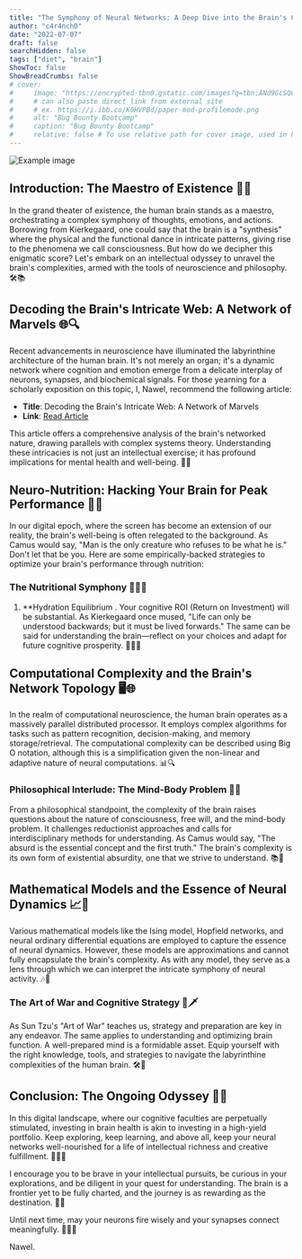 ```yaml
---
title: "The Symphony of Neural Networks: A Deep Dive into the Brain's Complexity 🌌🎻"
author: "c4r4nch0"
date: "2022-07-07"
draft: false
searchHidden: false
tags: ["diet", "brain"]
ShowToc: false
ShowBreadCrumbs: false
# cover:
#     image: "https://encrypted-tbn0.gstatic.com/images?q=tbn:ANd9GcSQud1wlz3Fl6brRiyQMKkg8XMhI2BE9J7SazqbG4DBOcbkVorYi34k1Y6axGErJj0L9LU&usqp=CAU"
#     # can also paste direct link from external site
#     # ex. https://i.ibb.co/K0HVPBd/paper-mod-profilemode.png
#     alt: "Bug Bounty Bootcamp"
#     caption: "Bug Bounty Bootcamp"
#     relative: false # To use relative path for cover image, used in hugo Page-bundles    
---
```

![Example image](/caranchonest/static/lafamilia_edit.jpg)

## Introduction: The Maestro of Existence 🎼🌟

In the grand theater of existence, the human brain stands as a maestro, orchestrating a complex symphony of thoughts, emotions, and actions. Borrowing from Kierkegaard, one could say that the brain is a "synthesis" where the physical and the functional dance in intricate patterns, giving rise to the phenomena we call consciousness. But how do we decipher this enigmatic score? Let's embark on an intellectual odyssey to unravel the brain's complexities, armed with the tools of neuroscience and philosophy. 🛠️📚

## Decoding the Brain's Intricate Web: A Network of Marvels 🌐🔍

Recent advancements in neuroscience have illuminated the labyrinthine architecture of the human brain. It's not merely an organ; it's a dynamic network where cognition and emotion emerge from a delicate interplay of neurons, synapses, and biochemical signals. For those yearning for a scholarly exposition on this topic, I, Nawel, recommend the following article:

- **Title**: Decoding the Brain's Intricate Web: A Network of Marvels
- **Link**: [Read Article](https://www.ncbi.nlm.nih.gov/pmc/articles/PMC3170818/)

This article offers a comprehensive analysis of the brain's networked nature, drawing parallels with complex systems theory. Understanding these intricacies is not just an intellectual exercise; it has profound implications for mental health and well-being. 🧠💡

## Neuro-Nutrition: Hacking Your Brain for Peak Performance 🚀🍏

In our digital epoch, where the screen has become an extension of our reality, the brain's well-being is often relegated to the background. As Camus would say, "Man is the only creature who refuses to be what he is." Don't let that be you. Here are some empirically-backed strategies to optimize your brain's performance through nutrition:

### The Nutritional Symphony 🍇🥑🥦

1. **Hydration Equilibrium
. Your cognitive ROI (Return on Investment) will be substantial. As Kierkegaard once mused, "Life can only be understood backwards; but it must be lived forwards." The same can be said for understanding the brain—reflect on your choices and adapt for future cognitive prosperity. 🌟🧠🌟

## Computational Complexity and the Brain's Network Topology 🖥️🌐

In the realm of computational neuroscience, the human brain operates as a massively parallel distributed processor. It employs complex algorithms for tasks such as pattern recognition, decision-making, and memory storage/retrieval. The computational complexity can be described using Big O notation, although this is a simplification given the non-linear and adaptive nature of neural computations. 📊🔍

### Philosophical Interlude: The Mind-Body Problem 🤔🌌

From a philosophical standpoint, the complexity of the brain raises questions about the nature of consciousness, free will, and the mind-body problem. It challenges reductionist approaches and calls for interdisciplinary methods for understanding. As Camus would say, "The absurd is the essential concept and the first truth." The brain's complexity is its own form of existential absurdity, one that we strive to understand. 📚🤯

## Mathematical Models and the Essence of Neural Dynamics 📈🔢

Various mathematical models like the Ising model, Hopfield networks, and neural ordinary differential equations are employed to capture the essence of neural dynamics. However, these models are approximations and cannot fully encapsulate the brain's complexity. As with any model, they serve as a lens through which we can interpret the intricate symphony of neural activity. 🎶📐

### The Art of War and Cognitive Strategy 📜🗡️

As Sun Tzu's "Art of War" teaches us, strategy and preparation are key in any endeavor. The same applies to understanding and optimizing brain function. A well-prepared mind is a formidable asset. Equip yourself with the right knowledge, tools, and strategies to navigate the labyrinthine complexities of the human brain. 🛠️🌟

## Conclusion: The Ongoing Odyssey 🚀🌌

In this digital landscape, where our cognitive faculties are perpetually stimulated, investing in brain health is akin to investing in a high-yield portfolio. Keep exploring, keep learning, and above all, keep your neural networks well-nourished for a life of intellectual richness and creative fulfillment. 🌟🧠🌟

I encourage you to be brave in your intellectual pursuits, be curious in your explorations, and be diligent in your quest for understanding. The brain is a frontier yet to be fully charted, and the journey is as rewarding as the destination. 🌈🔭

Until next time, may your neurons fire wisely and your synapses connect meaningfully. 🎉🧠🎉

Nawel.